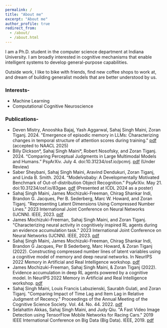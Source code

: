 ```yaml
---
permalink: /
title: "About me"
excerpt: "About me"
author_profile: true
redirect_from: 
  - /about/
  - /about.html
---
```


I am a Ph.D. student in the computer science department at Indiana University. I am broadly interested in cognitive mechanisms that enable intelligent systems to develop general-purpose capabilities.

Outside work, I like to bike with friends, find new coffee shops to work at, and dream of building generalist models that are better understood by us.	 
  
### Interests-	 
- Machine Learning	 
- Computational Cognitive Neuroscience

### Publications-
- Deven Mistry, Anooshka Bajaj, Yash Aggarwal, Sahaj Singh Maini, Zoran Tiganj. 2024. "Emergence of episodic memory in LLMs: Characterizing changes in temporal structure of attention scores during training." [pdf](https://arxiv.org/pdf/2502.06902) (accepted to NAACL 2025)
- Billy Dickson\*, Sahaj Singh Maini\*, Robert Nosofsky, and Zoran Tiganj. 2024. “Comparing Perceptual Judgments in Large Multimodal Models and Humans.” PsyArXiv. July 4. doi:10.31234/osf.io/pcmrj. [pdf](https://osf.io/preprints/psyarxiv/pcmrj_v2) (Under Review)
- Saber Sheybani, Sahaj Singh Maini, Aravind Dendukuri, Zoran Tiganj, and Linda B. Smith. 2024. “Modelvsbaby: A Developmentally Motivated Benchmark of Out-of-distribution Object Recognition.” PsyArXiv. May 21. doi:10.31234/osf.io/83gae. [pdf](https://osf.io/preprints/psyarxiv/83gae) (Presented at ICDL 2024 as a poster)
- Sahaj Singh Maini, James Mochizuki-Freeman, Chirag Shankar Indi, Brandon G. Jacques, Per B. Sederberg, Marc W. Howard, and Zoran Tiganj. "Representing Latent Dimensions Using Compressed Number Lines." 2023 International Joint Conference on Neural Networks (IJCNN). IEEE, 2023. [pdf](https://ieeexplore.ieee.org/document/10190998)
- James Mochizuki-Freeman, Sahaj Singh Maini, and Zoran Tiganj. "Characterizing neural activity in cognitively inspired RL agents during an evidence accumulation task." 2023 International Joint Conference on Neural Networks (IJCNN). IEEE, 2023. [pdf](https://ieeexplore.ieee.org/document/10191578)
- Sahaj Singh Maini, James Mochizuki-Freeman, Chirag Shankar Indi, Brandon G Jacques, Per B Sederberg, Marc Howard, & Zoran Tiganj (2022). Constructing compressed number lines of latent variables using a cognitive model of memory and deep neural networks. In NeurIPS 2022 Memory in Artificial and Real Intelligence workshop. [pdf](https://memari-workshop.github.io/papers/paper_42.pdf)
- James Mochizuki-Freeman, Sahaj Singh Maini, & Zoran Tiganj (2022). Evidence accumulation in deep RL agents powered by a cognitive model. In NeurIPS 2022 Memory in Artificial and Real Intelligence workshop. [pdf](https://memari-workshop.github.io/papers/paper_39.pdf)
- Sahaj Singh Maini,  Louis Francis Labuzienski, Saurabh Gulati, and Zoran Tiganj. "Comparing Impact of Time Lag and Item Lag in Relative Judgment of Recency." Proceedings of the Annual Meeting of the Cognitive Science Society. Vol. 44. No. 44. 2022. [pdf](https://escholarship.org/uc/item/1v9795cd)
- Selahattin Akkas, Sahaj Singh Maini, and Judy Qiu. "A Fast Video Image Detection using TensorFlow Mobile Networks for Racing Cars." 2019 IEEE International Conference on Big Data (Big Data). IEEE, 2019. [pdf](https://ieeexplore.ieee.org/abstract/document/9005689)
